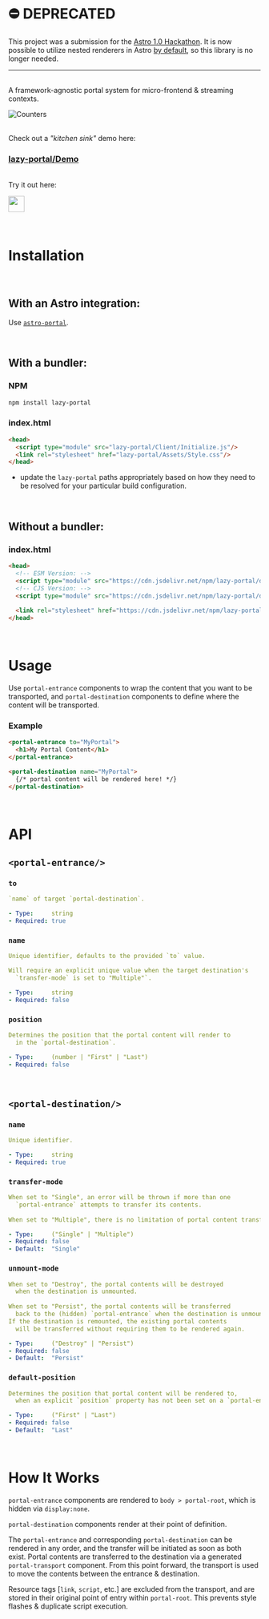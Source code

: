 # ⛔️ DEPRECATED

This project was a submission for the [Astro 1.0 Hackathon](https://astro.build/blog/astro-1-hackathon/). It is now possible to utilize nested renderers in Astro [by default](https://docs.astro.build/en/core-concepts/framework-components/#nesting-framework-components), so this library is no longer needed.
&nbsp;  

-----

&nbsp;  
A framework-agnostic portal system for micro-frontend & streaming contexts.

![Counters](https://user-images.githubusercontent.com/10906415/168481107-909fc126-783d-409e-8dd6-b2ca12cd69d4.jpg)


&nbsp;  
Check out a *"kitchen sink"* demo here:  
### [lazy-portal/Demo](https://github.com/Enteleform/lazy-portal/tree/main/apps/Demo#readme)


&nbsp;  
Try it out here:

<a href="https://stackblitz.com/edit/github-wxgykc?file=src%2Fpages%2Findex.astro">
  <img height="32" src="https://developer.stackblitz.com/img/open_in_stackblitz.svg"/>
</a>




&nbsp;  
<!--########################################################################-->
# Installation
<!--########################################################################-->


&nbsp;  
## With an Astro integration:

Use [`astro-portal`](https://github.com/Enteleform/lazy-portal/tree/main/packages/astro-portal#installation).


&nbsp;  
## With a bundler:

### NPM

```bash
npm install lazy-portal
```

### index.html

```html
<head>
  <script type="module" src="lazy-portal/Client/Initialize.js"/>
  <link rel="stylesheet" href="lazy-portal/Assets/Style.css"/>
</head>
```

- update the `lazy-portal` paths appropriately based on how they need to be resolved for your particular build configuration.


&nbsp;  
## Without a bundler:

### index.html

```html
<head>
  <!-- ESM Version: -->
  <script type="module" src="https://cdn.jsdelivr.net/npm/lazy-portal/dist/ESM/Client/Initialize.js"/>
  <!-- CJS Version: -->
  <script type="module" src="https://cdn.jsdelivr.net/npm/lazy-portal/dist/CJS/Client/Initialize.js"/>
  
  <link rel="stylesheet" href="https://cdn.jsdelivr.net/npm/lazy-portal/dist/Assets/Style.css"/>
</head>
```




&nbsp;  
<!--########################################################################-->
# Usage
<!--########################################################################-->

Use `portal-entrance` components to wrap the content that you want to be transported, and `portal-destination` components to define where the content will be transported.

### Example

```html
<portal-entrance to="MyPortal">
  <h1>My Portal Content</h1>
</portal-entrance>

<portal-destination name="MyPortal">
  {/* portal content will be rendered here! */}
</portal-destination>
```




&nbsp;  
<!--########################################################################-->
# API
<!--########################################################################-->


## `<portal-entrance/>`

### `to`
```yaml
`name` of target `portal-destination`.

- Type:     string
- Required: true
```

### `name`
```yaml
Unique identifier, defaults to the provided `to` value.

Will require an explicit unique value when the target destination's
  `transfer-mode` is set to "Multiple"`.

- Type:     string
- Required: false
```

### `position`
```yaml
Determines the position that the portal content will render to
  in the `portal-destination`.

- Type:     (number | "First" | "Last")
- Required: false
```



&nbsp;  
## `<portal-destination/>`

### `name`
```yaml
Unique identifier.

- Type:     string
- Required: true
```

### `transfer-mode`
```yaml
When set to "Single", an error will be thrown if more than one
  `portal-entrance` attempts to transfer its contents.
  
When set to "Multiple", there is no limitation of portal content transfers.

- Type:     ("Single" | "Multiple")
- Required: false
- Default:  "Single"
```

### `unmount-mode`
```yaml
When set to "Destroy", the portal contents will be destroyed
  when the destination is unmounted.
  
When set to "Persist", the portal contents will be transferred
  back to the (hidden) `portal-entrance` when the destination is unmounted.
If the destination is remounted, the existing portal contents
  will be transferred without requiring them to be rendered again.

- Type:     ("Destroy" | "Persist")
- Required: false
- Default:  "Persist"
```

### `default-position`
```yaml
Determines the position that portal content will be rendered to,
  when an explicit `position` property has not been set on a `portal-entrance`.

- Type:     ("First" | "Last")
- Required: false
- Default:  "Last"
```




&nbsp;  
<!--########################################################################-->
# How It Works
<!--########################################################################-->

`portal-entrance` components are rendered to `body > portal-root`, which is hidden via `display:none`.

`portal-destination` components render at their point of definition.

The `portal-entrance` and corresponding `portal-destination` can be rendered in any order, and the transfer will be initiated as soon as both exist. Portal contents are transferred to the destination via a generated `portal-transport` component. From this point forward, the transport is used to move the contents between the entrance & destination.

Resource tags [`link`, `script`, etc.] are excluded from the transport, and are stored in their original point of entry within `portal-root`. This prevents style flashes & duplicate script execution.
